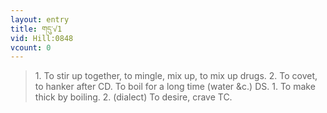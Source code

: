 ```yaml
---
layout: entry
title: གདུ་√1
vid: Hill:0848
vcount: 0
---
```

> 1\. To stir up together, to mingle, mix up, to mix up drugs\. 2\. To covet, to hanker after CD\. To boil for a long time (water &c\.) DS\. 1\. To make thick by boiling\. 2\. (dialect) To desire, crave TC\.


